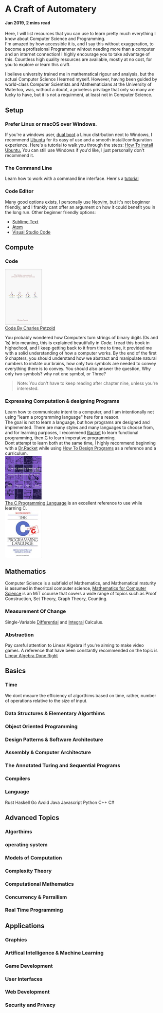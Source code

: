 # A Craft of Automatery
#### Jan 2019, 2 mins read

Here, I will list resources that you can use to learn pretty much
everything I know about Computer Science and Programming.   
I'm amazed by how accessible it is, and I say this without exaggeration,
to become a profissional Programmer wihtout needing more than a computer and an
internet connection! I highly encourage you to take advantage of this.
Countless high quality resources are available, mostly at no cost, for you to explore or learn this craft.  

I believe university trained me in mathematical rigour and analysis, but the actual Computer Science I learned myself.
However, having been guided by world-class Computer Scientists and Mathematicians at the
University of Waterloo, was, without a doubt, a priceless privilage that only so many are lucky to have, but it is not a requirment, 
at least not in Computer Science.

## Setup
### Prefer Linux or macOS over Windows.
If you're a windows user, [dual boot](https://www.howtogeek.com/187789/dual-booting-explained-how-you-can-have-multiple-operating-systems-on-your-computer/)
a Linux distrbution next to Windows, I recommend [Ubuntu](https://www.ubuntu.com/) for its easy of use and a smooth install/configuration experience.
Here's a tutorial to walk you through the steps: [How To install Ubuntu.](https://www.youtube.com/watch?v=vt5Lu_ltPkU) You can still use Windows if you'd like,
I just personally don't recommend it.

### The Command Line
Learn how to work with a command line interface.
Here's a [tutorial](https://ryanstutorials.net/linuxtutorial/)  

### Code Editor
Many good options exists, I personally use [Neovim](https://neovim.io/), but it's not beginner friendly, and I frankly cant offer
an argument on how it could benefit you in the long run. Other beginner friendly options:  
* [Sublime Text](https://www.sublimetext.com/)
* [Atom](https://atom.io/)
* [Visual Studio Code](https://code.visualstudio.com/)

## Compute

### Code

![Book](../../img/code.png)  
[Code By Charles Petzold](https://www.amazon.com/Code-Language-Computer-Hardware-Software/dp/0735611319/ref=sr_1_1?keywords=code&qid=1548065077&sr=8-1)
  
You probably wondered how Computers turn strings of binary digits (0s and 1s)
into meaning, this is explained beautifully in *Code.*
I read this book in highschool, and I keep getting back to it from time to time,
it provided me with a solid understanding of how a computer works. By the end of
the first 9 chapters, you should understand how we abstract and manipulate natural numbers to imitate
our brains, how only two symbols are needed to convey everything there is to
convey.
You should also answer the question, Why only two symbols? why not one symbol,
or Three?  
> Note: You don't have to keep reading after chapter nine, unless you're
interested.
### Expressing Computation & designing Programs
Learn how to communicate intent to a computer, and I am intentionally not using
"learn a programming language" here for a reason.  
The goal is not to learn a language, but how programs are designed and
implemented. There are many styles and many languages to choose from, and for
learning purposes, I recommend [Racket](https://racket-lang.org/) to learn functional programming,
then [C](https://en.wikipedia.org/wiki/C_(programming_language)#C99) to learn imperative programming.  
Dont attempt to learn both at the same time, I highly recommend beginning with
a [Dr.Racket](https://download.racket-lang.org/) while using [How To Design Programs](https://htdp.org/) as a reference and
a curriculum.  
![Book](../../img/htdp.gif)  
[The C Programming Language](https://www.amazon.com/Programming-Language-2nd-Brian-Kernighan/dp/0131103628/ref=sr_1_1?crid=13IOY3V74A4K1&keywords=the+c+programming+language&qid=1548081750&sprefix=the+c+prog%2Caps%2C159&sr=8-1)
is an excellent reference to use while learning C.  
![Book](../../img/cpl.jpeg)  

## Mathematics
Computer Science is a subfield of Mathematics, and Mathematical maturity is
assumed in theoritcal computer science, 
[Mathematics for Computer Science](https://ocw.mit.edu/courses/electrical-engineering-and-computer-science/6-042j-mathematics-for-computer-science-fall-2010/)
is an MiT ccourse that covers a wide range of topics such as Proof Construction,
Set Theory, Graph Theory, Counting.
### Measurement Of Change
Single-Variable [Differential](https://www.edx.org/course/calculus-1a-differentiation) and [Integral](https://www.edx.org/course/calculus-1b-integration) Calculus.
### Abstraction
Pay careful attention to Linear Algebra if you're aiming to make video games. A
reference that have been constantly recommended on the topic is 
[Linear Algebra Done Right](http://linear.axler.net/)
## Basics

### Time
We dont meaure the efficiency of algorthims based on time, rather, number of
operations relative to the size of input.
### Data Structures & Elementary Algorthims
### Object Oriented Programming
### Design Patterns & Software Architecture
### Assembly & Computer Architecture
### The Annotated Turing and Sequential Programs
### Compilers
### Language
Rust
Haskell
Go
Avoid
Java
Javascript
Python
C++
C#

## Advanced Topics

### Algorthims

### operating system

### Models of Computation

### Complexity Theory

### Computational Mathematics

### Concurrency & Parrallism

### Real Time Programming

## Applications

### Graphics

### Artifical Intelligence & Machine Learning

### Game Development

### User Interfaces

### Web Development

### Security and Privacy
